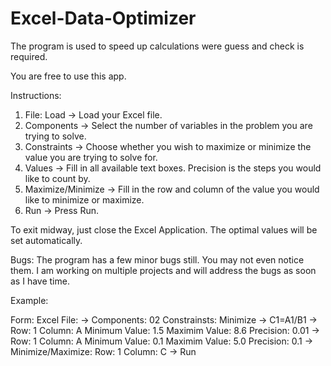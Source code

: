 # Excel-Data-Optimizer
The program is used to speed up calculations were guess and check is required.

You are free to use this app.

Instructions:
1) File: Load -> Load your Excel file.
2) Components -> Select the number of variables in the problem you are trying to solve.
3) Constraints -> Choose whether you wish to maximize or minimize the value you are trying to solve for.
4) Values -> Fill in all available text boxes. Precision is the steps you would like to count by.
5) Maximize/Minimize -> Fill in the row and column of the value you would like to minimize or maximize.
6) Run -> Press Run.

To exit midway, just close the Excel Application.
The optimal values will be set automatically.

Bugs:
The program has a few minor bugs still. You may not even notice them. I am working on multiple projects and will address the bugs as soon as I have time.

Example: 

Form:                                                                          Excel File:
-> Components: 02 Constrainsts: Minimize                                       -> C1=A1/B1
-> Row: 1 Column: A Minimum Value: 1.5 Maximim Value: 8.6 Precision: 0.01 
-> Row: 1 Column: A Minimum Value: 0.1 Maximim Value: 5.0 Precision: 0.1
-> Minimize/Maximize: Row: 1 Column: C
-> Run
         
         
         


